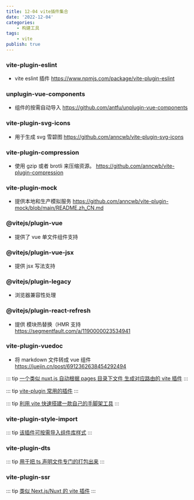 ```yaml
---
title: 12-04 vite插件集合
date: '2022-12-04'
categories:
    - 构建工具
tags:
    - vite
publish: true
---
```


### vite-plugin-eslint

-   vite eslint 插件
    https://www.npmjs.com/package/vite-plugin-eslint

### unplugin-vue-components

-   组件的按需自动导入
    https://github.com/antfu/unplugin-vue-components

### vite-plugin-svg-icons

-   用于生成 svg 雪碧图
    https://github.com/anncwb/vite-plugin-svg-icons

### vite-plugin-compression

-   使用 gzip 或者 brotli 来压缩资源。
    https://github.com/anncwb/vite-plugin-compression

### vite-plugin-mock

-   提供本地和生产模拟服务
    https://github.com/anncwb/vite-plugin-mock/blob/main/README.zh_CN.md

### @vitejs/plugin-vue

-   提供了 vue 单文件组件支持

### @vitejs/plugin-vue-jsx

-   提供 jsx 写法支持

### @vitejs/plugin-legacy

-   浏览器兼容性处理

### @vitejs/plugin-react-refresh

-   提供 模块热替换（HMR 支持 https://segmentfault.com/a/1190000023534941

### vite-plugin-vuedoc

-   将 markdown 文件转成 vue 组件 https://juejin.cn/post/6912362638454292494

::: tip
<a href="https://github.com/hannoeru/vite-plugin-pages#file-system-routing" target="_blank" >一个类似 nuxt.js 自动根据 pages 目录下文件 生成对应路由的 vite 插件</a>
:::

::: tip
<a href="https://juejin.cn/post/6993740289605124126" target="_blank" >vite-plugin 常用的插件</a>
:::

::: tip
<a href="https://www.zhihu.com/answer/2277539792" target="_blank" >利用 vite 快速搭建一款自己的手脚架工具</a>
:::

### vite-plugin-style-import

::: tip
<a href="https://github.com/vbenjs/vite-plugin-style-import/blob/main/README.zh_CN.md" target="_blank" >该插件可按需导入组件库样式</a>
:::

### vite-plugin-dts

::: tip
<a href="https://github.com/vbenjs/vite-plugin-style-import/blob/main/README.zh_CN.md" target="_blank" >用于把 ts 声明文件专门的打包出来</a>
:::

### vite-plugin-ssr

::: tip
<a href="https://cn.vite-plugin-ssr.com/" target="_blank" >类似 Next.js/Nuxt 的 vite 插件</a>
:::
